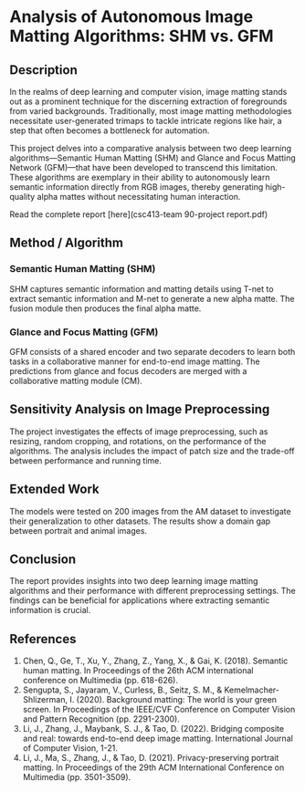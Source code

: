 # Analysis of Autonomous Image Matting Algorithms: SHM vs. GFM

## Description
In the realms of deep learning and computer vision, image matting stands out as a prominent technique for the discerning extraction of foregrounds from varied backgrounds. Traditionally, most image matting methodologies necessitate user-generated trimaps to tackle intricate regions like hair, a step that often becomes a bottleneck for automation.

This project delves into a comparative analysis between two deep learning algorithms—Semantic Human Matting (SHM) and Glance and Focus Matting Network (GFM)—that have been developed to transcend this limitation. These algorithms are exemplary in their ability to autonomously learn semantic information directly from RGB images, thereby generating high-quality alpha mattes without necessitating human interaction.

Read the complete report [here](csc413-team 90-project report.pdf)

## Method / Algorithm
### Semantic Human Matting (SHM)
SHM captures semantic information and matting details using T-net to extract semantic information and M-net to generate a new alpha matte. The fusion module then produces the final alpha matte.

### Glance and Focus Matting (GFM)
GFM consists of a shared encoder and two separate decoders to learn both tasks in a collaborative manner for end-to-end image matting. The predictions from glance and focus decoders are merged with a collaborative matting module (CM).

## Sensitivity Analysis on Image Preprocessing
The project investigates the effects of image preprocessing, such as resizing, random cropping, and rotations, on the performance of the algorithms. The analysis includes the impact of patch size and the trade-off between performance and running time.

## Extended Work
The models were tested on 200 images from the AM dataset to investigate their generalization to other datasets. The results show a domain gap between portrait and animal images.

## Conclusion
The report provides insights into two deep learning image matting algorithms and their performance with different preprocessing settings. The findings can be beneficial for applications where extracting semantic information is crucial.

## References
1. Chen, Q., Ge, T., Xu, Y., Zhang, Z., Yang, X., & Gai, K. (2018). Semantic human matting. In Proceedings of the 26th ACM international conference on Multimedia (pp. 618-626).
2. Sengupta, S., Jayaram, V., Curless, B., Seitz, S. M., & Kemelmacher-Shlizerman, I. (2020). Background matting: The world is your green screen. In Proceedings of the IEEE/CVF Conference on Computer Vision and Pattern Recognition (pp. 2291-2300).
3. Li, J., Zhang, J., Maybank, S. J., & Tao, D. (2022). Bridging composite and real: towards end-to-end deep image matting. International Journal of Computer Vision, 1-21.
4. Li, J., Ma, S., Zhang, J., & Tao, D. (2021). Privacy-preserving portrait matting. In Proceedings of the 29th ACM International Conference on Multimedia (pp. 3501-3509).

